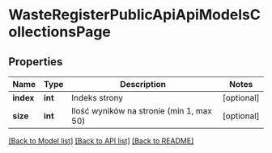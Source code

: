 # WasteRegisterPublicApiApiModelsCollectionsPage

## Properties
Name | Type | Description | Notes
------------ | ------------- | ------------- | -------------
**index** | **int** | Indeks strony | [optional] 
**size** | **int** | Ilość wyników na stronie (min 1, max 50) | [optional] 

[[Back to Model list]](../README.md#documentation-for-models) [[Back to API list]](../README.md#documentation-for-api-endpoints) [[Back to README]](../README.md)


